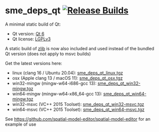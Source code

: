 # sme_deps_qt [![Release Builds](https://github.com/spatial-model-editor/sme_deps_qt/actions/workflows/release.yml/badge.svg)](https://github.com/spatial-model-editor/sme_deps_qt/actions/workflows/release.yml)

A minimal static build of Qt:

- Qt version: [Qt 6](https://doc.qt.io/qt-6/)
- Qt license: [LGPLv3](https://doc.qt.io/qt-6/lgpl.html)

A static build of [zlib](https://github.com/madler/zlib.git) is now also included
and used instead of the bundled Qt version (does not apply to msvc builds)

Get the latest versions here:

- linux (clang 16 / Ubuntu 20.04): [sme_deps_qt_linux.tgz](https://github.com/spatial-model-editor/sme_deps_qt/releases/latest/download/sme_deps_qt_linux.tgz)
- osx (Apple clang 13 / macOS 11): [sme_deps_qt_osx.tgz](https://github.com/spatial-model-editor/sme_deps_qt/releases/latest/download/sme_deps_qt_osx.tgz)
- win32-mingw (mingw-w64-i686-gcc 13): [sme_deps_qt_win32-mingw.tgz](https://github.com/spatial-model-editor/sme_deps_qt/releases/latest/download/sme_deps_qt_win32-mingw.tgz)
- win64-mingw (mingw-w64-x86_64-gcc 13): [sme_deps_qt_win64-mingw.tgz](https://github.com/spatial-model-editor/sme_deps_qt/releases/latest/download/sme_deps_qt_win64-mingw.tgz)
- win32-msvc (VC++ 2015 Toolset): [sme_deps_qt_win32-msvc.tgz](https://github.com/spatial-model-editor/sme_deps_qt/releases/latest/download/sme_deps_qt_win32-msvc.tgz)
- win64-msvc (VC++ 2015 Toolset): [sme_deps_qt_win64-msvc.tgz](https://github.com/spatial-model-editor/sme_deps_qt/releases/latest/download/sme_deps_qt_win64-msvc.tgz)

See <https://github.com/spatial-model-editor/spatial-model-editor> for an example of use
